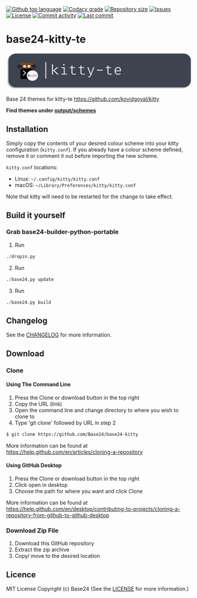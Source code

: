 [![Github top language](https://img.shields.io/github/languages/top/Base24/base24-kitty-te.svg?style=for-the-badge)](../../)
[![Codacy grade](https://img.shields.io/codacy/grade/[codacy-proj-id].svg?style=for-the-badge)](https://www.codacy.com/manual/Base24/base24-kitty-te)
[![Repository size](https://img.shields.io/github/repo-size/Base24/base24-kitty-te.svg?style=for-the-badge)](../../)
[![Issues](https://img.shields.io/github/issues/Base24/base24-kitty-te.svg?style=for-the-badge)](../../issues)
[![License](https://img.shields.io/github/license/Base24/base24-kitty-te.svg?style=for-the-badge)](/LICENSE.md)
[![Commit activity](https://img.shields.io/github/commit-activity/m/Base24/base24-kitty-te.svg?style=for-the-badge)](../../commits/master)
[![Last commit](https://img.shields.io/github/last-commit/Base24/base24-kitty-te.svg?style=for-the-badge)](../../commits/master)

# base24-kitty-te

<img src="readme-assets/icons/name.png" alt="Project Icon" width="750">

Base 24 themes for kitty-te https://github.com/kovidgoyal/kitty

**Find themes under [output/schemes](output/schemes)**


## Installation

Simply copy the contents of your desired colour scheme into your kitty
configuration (`kitty.conf`). If you already have a colour scheme defined,
remove it or comment it out before importing the new scheme.

`kitty.conf` locations:

- Linux: `~/.config/kitty/kitty.conf`
- macOS: `~/Library/Preferences/kitty/kitty.conf`

Note that kitty will need to be restarted for the change to take effect.

## Build it yourself
### Grab base24-builder-python-portable

1. Run
```python
./dropin.py
```
2. Run
```python
./base24.py update
```
3. Run
```python
./base24.py build
```


## Changelog
See the [CHANGELOG](/CHANGELOG.md) for more information.


## Download
### Clone
#### Using The Command Line
1. Press the Clone or download button in the top right
2. Copy the URL (link)
3. Open the command line and change directory to where you wish to
clone to
4. Type 'git clone' followed by URL in step 2
```bash
$ git clone https://github.com/Base24/base24-kitty
```

More information can be found at
<https://help.github.com/en/articles/cloning-a-repository>

#### Using GitHub Desktop
1. Press the Clone or download button in the top right
2. Click open in desktop
3. Choose the path for where you want and click Clone

More information can be found at
<https://help.github.com/en/desktop/contributing-to-projects/cloning-a-repository-from-github-to-github-desktop>

### Download Zip File

1. Download this GitHub repository
2. Extract the zip archive
3. Copy/ move to the desired location


## Licence
MIT License
Copyright (c) Base24
(See the [LICENSE](/LICENSE.md) for more information.)
